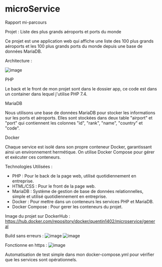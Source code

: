 # microService

Rapport mi-parcours

Projet : Liste des plus grands aéroports et ports du monde

Ce projet est une application web qui affiche une liste des 100 plus grands aéroports et les 100 plus grands ports du monde depuis une base de données MariaDB. 

Architecture : 

![image](https://github.com/Quentin1402/microService/assets/113422793/44e62627-37a6-4978-9e2a-9b064d2bde2d)



PHP

Le back et le front de mon projet sont dans le dossier app, ce code est dans un container dans lequel j'utilise PHP 7.4.

MariaDB

Nous utilisons une base de données MariaDB pour stocker les informations sur les ports et aéroports. Elles sont stockées dans deux table "airport" et "port" qui contiennent les colonnes "id", "rank", "name", "country" et "code".

Docker

Chaque service est isolé dans son propre conteneur Docker, garantissant ainsi un environnement hermétique.
On utilise Docker Compose pour gérer et exécuter ces conteneurs.

Technologies Utilisées :

- PHP : Pour le back de la page web, utilisé quotidiennement en entreprise.
- HTML/CSS : Pour le front de la page web.
- MariaDB : Système de gestion de base de données relationnelles, simple et utilisé quotidiennement en entreprise.
- Docker : Pour mettre dans un conteneurs les services PHP et MariaDB.
- Docker Compose : Pour gerer les conteneurs du projet.

Image du projet sur DockerHub : https://hub.docker.com/repository/docker/quentin1402/microservice/general

Build sans erreurs : 
![image](https://github.com/Quentin1402/microService/assets/113422793/e9de9b7e-75a4-4be7-9345-e1b565c299a3)
![image](https://github.com/Quentin1402/microService/assets/113422793/77521476-ceef-44d2-a383-eea9448dcd06)

Fonctionne en https : 
![image](https://github.com/Quentin1402/microService/assets/113422793/12d2292f-7d4b-4304-96b5-b08f8748b8e7)

Automatisation de test simple dans mon docker-compose.yml pour vérifier que les services sont opérationnels.
